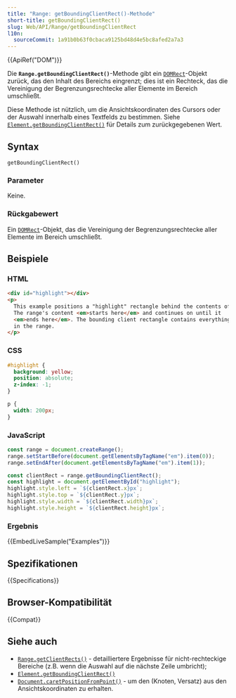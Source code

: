 ```yaml
---
title: "Range: getBoundingClientRect()-Methode"
short-title: getBoundingClientRect()
slug: Web/API/Range/getBoundingClientRect
l10n:
  sourceCommit: 1a91b0b63f0cbaca9125bd48d4e5bc8afed2a7a3
---
```


{{ApiRef("DOM")}}

Die **`Range.getBoundingClientRect()`**-Methode gibt ein [`DOMRect`](/de/docs/Web/API/DOMRect)-Objekt zurück, das den Inhalt des Bereichs eingrenzt; dies ist ein Rechteck, das die Vereinigung der Begrenzungsrechtecke aller Elemente im Bereich umschließt.

Diese Methode ist nützlich, um die Ansichtskoordinaten des Cursors oder der Auswahl innerhalb eines Textfelds zu bestimmen. Siehe [`Element.getBoundingClientRect()`](/de/docs/Web/API/Element/getBoundingClientRect) für Details zum zurückgegebenen Wert.

## Syntax

```js-nolint
getBoundingClientRect()
```

### Parameter

Keine.

### Rückgabewert

Ein [`DOMRect`](/de/docs/Web/API/DOMRect)-Objekt, das die Vereinigung der Begrenzungsrechtecke aller Elemente im Bereich umschließt.

## Beispiele

### HTML

```html
<div id="highlight"></div>
<p>
  This example positions a "highlight" rectangle behind the contents of a range.
  The range's content <em>starts here</em> and continues on until it
  <em>ends here</em>. The bounding client rectangle contains everything selected
  in the range.
</p>
```

### CSS

```css
#highlight {
  background: yellow;
  position: absolute;
  z-index: -1;
}

p {
  width: 200px;
}
```

### JavaScript

```js
const range = document.createRange();
range.setStartBefore(document.getElementsByTagName("em").item(0));
range.setEndAfter(document.getElementsByTagName("em").item(1));

const clientRect = range.getBoundingClientRect();
const highlight = document.getElementById("highlight");
highlight.style.left = `${clientRect.x}px`;
highlight.style.top = `${clientRect.y}px`;
highlight.style.width = `${clientRect.width}px`;
highlight.style.height = `${clientRect.height}px`;
```

### Ergebnis

{{EmbedLiveSample("Examples")}}

## Spezifikationen

{{Specifications}}

## Browser-Kompatibilität

{{Compat}}

## Siehe auch

- [`Range.getClientRects()`](/de/docs/Web/API/Range/getClientRects) - detailliertere Ergebnisse für nicht-rechteckige Bereiche (z.B. wenn die Auswahl auf die nächste Zeile umbricht);
- [`Element.getBoundingClientRect()`](/de/docs/Web/API/Element/getBoundingClientRect)
- [`Document.caretPositionFromPoint()`](/de/docs/Web/API/Document/caretPositionFromPoint) - um den (Knoten, Versatz) aus den Ansichtskoordinaten zu erhalten.
